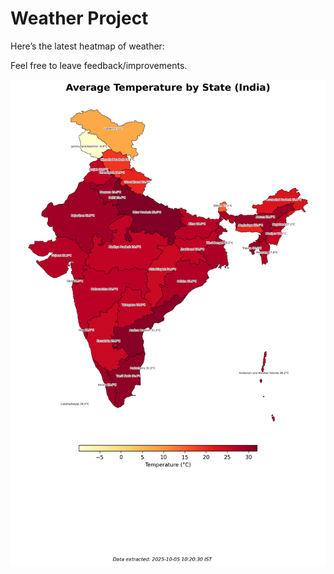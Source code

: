 # Weather Project

Here’s the latest heatmap of weather:

Feel free to leave feedback/improvements.

![India Heatmap](docs/assets/india_heatmap.png?v=E1F918)
